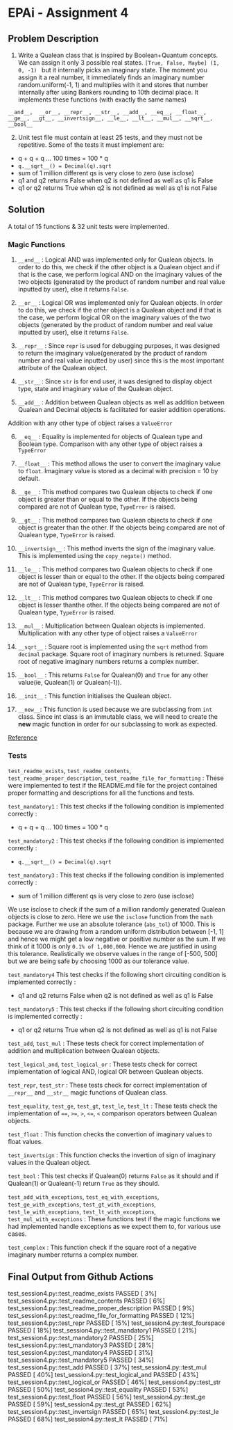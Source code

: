 # EPAi - Assignment 4

## Problem Description 
1. Write a Qualean class that is inspired by Boolean+Quantum concepts. We can assign it only 3 possible real states. ```[True, False, Maybe] (1, 0, -1) ``` but it internally picks an imaginary state. The moment you assign it a real number, it immediately finds an imaginary number random.uniform(-1, 1) and multiplies with it and stores that number internally after using Bankers rounding to 10th decimal place. 
It implements these functions (with exactly the same names)

``` __and__,  __or__, __repr__, __str__, __add__, __eq__, __float__, __ge__, __gt__, __invertsign__, __le__, __lt__, __mul__, __sqrt__, __bool__ ```

2. Unit test file must contain at least 25 tests, and they must not be repetitive. Some of the tests it must implement are:

 * q + q + q ... 100 times = 100 * q
 * ```q.__sqrt__() = Decimal(q).sqrt```
 * sum of 1 million different qs is very close to zero (use isclose)
 * q1 and q2 returns False when q2 is not defined as well as q1 is False
 * q1 or q2 returns True when q2 is not defined as well as q1 is not False


## Solution 
A total of 15 functions & 32 unit tests were implemented. 

### Magic Functions

1.  ```__and__``` :
Logical AND was implemented only for Qualean objects. In order to do this, we check if the other object is a Qualean object and if that is the case, we perform logical AND on the imaginary values of the two objects (generated by the product of random number and real value inputted by user), else it returns ```False```.

2. ```__or__``` :
Logical OR was implemented only for Qualean objects. In order to do this, we check if the other object is a Qualean object and if that is the case, we perform logical OR on the imaginary values of the two objects (generated by the product of random number and real value inputted by user), else it returns ```False```.

3. ```__repr__``` :
Since ```repr``` is used for debugging purposes, it was designed to return the imaginary value(generated by the product of random number and real value inputted by user) since this is the most important attribute of the Qualean object. 

4. ```__str__``` :
Since ```str``` is for end user, it was designed to display object type, state and imaginary value of the Qualean object. 

5. ```__add__``` :
Addition between Qualean objects as well as addition between Qualean and Decimal objects is facilitated for easier addition operations. 

Addition with any other type of object raises a ```ValueError```

6. ```__eq__``` :
Equality is implemented for objects of Qualean type and Boolean type. Comparison with any other type of object raises a ```TypeError```

7. ```__float__``` :
This method allows the user to convert the imaginary value to ```float```. Imaginary value is stored as a decimal with precision = 10 by default. 

8. ```__ge__``` : 
This method compares two Qualean objects to check if one object is greater than or equal to the other. If the objects being compared are not of Qualean type, ```TypeError``` is raised. 

9. ```__gt__``` :
This method compares two Qualean objects to check if one object is greater than the other. If the objects being compared are not of Qualean type, ```TypeError``` is raised. 

10. ```__invertsign__``` :
This method inverts the sign of the imaginary value. This is implemented using the ```copy_negate()``` method. 

11. ```__le__``` :
This method compares two Qualean objects to check if one object is lesser than or equal to the other. If the objects being compared are not of Qualean type, ```TypeError``` is raised.

12. ```__lt__``` :
This method compares two Qualean objects to check if one object is lesser thanthe other. If the objects being compared are not of Qualean type, ```TypeError``` is raised.

13. ```__mul__``` :
Multiplication between Qualean objects is implemented. Multiplication with any other type of object raises a ```ValueError```

14. ```__sqrt__``` :
Square root is implemented using the ```sqrt``` method from ```decimal``` package. Square root of imaginary numbers is returned. Square root of negative imaginary numbers returns a complex number. 

15. ```__bool__``` :
This returns ```False``` for Qualean(0) and ```True``` for any other value(ie, Qualean(1) or Qualean(-1)). 

16. ```__init__``` :
This function initialises the Qualean object. 

17. ```__new__```:
This function is used because we are subclassing from ```int``` class. Since int class is an immutable class, we will need to create the __new__ magic function in order for our subclassing to work as expected. 

[Reference](https://jfine-python-classes.readthedocs.io/en/latest/subclass-int.html)

### Tests 

```test_readme_exists```, ```test_readme_contents```, ```test_readme_proper_description```, ```test_readme_file_for_formatting``` :
These were implemented to test if the README.md file for the project contained proper formatting and descriptions for all the functions and tests. 

```test_mandatory1``` : 
This test checks if the following condition is implemented correctly : 
 * q + q + q ... 100 times = 100 * q 

```test_mandatory2``` :
This test checks if the following condition is implemented correctly : 
* ```q.__sqrt__() = Decimal(q).sqrt```

```test_mandatory3``` : 
This test checks if the following condition is implemented correctly : 
* sum of 1 million different qs is very close to zero (use isclose)

We use isclose to check if the sum of a million randomly generated Qualean objects is close to zero. Here we use the ```isclose``` function from the ```math``` package. Further we use an absolute tolerance (```abs_tol```) of 1000. This is because we are drawing from a random uniform distribution between [-1, 1] and hence we might get a low negative or positive number as the sum. If we think of it 1000 is only ```0.1% of 1,000,000```. Hence we are justified in using this tolerance. Realistically we observe values in the range of [-500, 500] but we are being safe by choosing 1000 as our tolerance value. 

```test_mandatory4```
This test checks if the following short circuiting condition is implemented correctly : 
* q1 and q2 returns False when q2 is not defined as well as q1 is False

```test_mandatory5``` :
This test checks if the following short circuiting condition is implemented correctly :
 * q1 or q2 returns True when q2 is not defined as well as q1 is not False

 ```test_add```, ```test_mul``` : 
 These tests check for correct implementation of addition and multiplication between Qualean objects. 

```test_logical_and```, ```test_logical_or``` :
 These tests check for correct implementation of logical AND, logical OR between Qualean objects.

 ```test_repr```,  ```test_str``` :
  These tests check for correct implementation of ```__repr__``` and ```__str__``` magic functions of Qualean class.

  ```test_equality```, ```test_ge```, ```test_gt```, ```test_le```, ```test_lt``` : 
  These tests check the implementation of ```==```, ```>=```, ```>```, ```<=```, ```<``` comparison operators between Qualean objects. 

  ```test_float``` :
  This function checks the convertion of imaginary values to float values. 

  ```test_invertsign``` :
   This function checks the invertion of sign of imaginary values in the Qualean object.

   ```test_bool``` :
   This test checks if Qualean(0) returns ```False``` as it should and if Qualean(1) or Qualean(-1) return ```True``` as they should. 

   ```test_add_with_exceptions```, ```test_eq_with_exceptions```, 
   ```test_ge_with_exceptions```, 
   ```test_gt_with_exceptions```, 
   ```test_le_with_exceptions```, 
   ```test_lt_with_exceptions```, 
   ```test_mul_with_exceptions``` : 
   These functions test if the magic functions we had implemented handle exceptions as we expect them to, for various use cases. 

   ```test_complex``` : 
   This function check if the square root of a negative imaginary number returns a complex number. 

## Final Output from Github Actions 

test_session4.py::test_readme_exists PASSED                              [  3%]
test_session4.py::test_readme_contents PASSED                            [  6%]
test_session4.py::test_readme_proper_description PASSED                  [  9%]
test_session4.py::test_readme_file_for_formatting PASSED                 [ 12%]
test_session4.py::test_repr PASSED                                       [ 15%]
test_session4.py::test_fourspace PASSED                                  [ 18%]
test_session4.py::test_mandatory1 PASSED                                 [ 21%]
test_session4.py::test_mandatory2 PASSED                                 [ 25%]
test_session4.py::test_mandatory3 PASSED                                 [ 28%]
test_session4.py::test_mandatory4 PASSED                                 [ 31%]
test_session4.py::test_mandatory5 PASSED                                 [ 34%]
test_session4.py::test_add PASSED                                        [ 37%]
test_session4.py::test_mul PASSED                                        [ 40%]
test_session4.py::test_logical_and PASSED                                [ 43%]
test_session4.py::test_logical_or PASSED                                 [ 46%]
test_session4.py::test_str PASSED                                        [ 50%]
test_session4.py::test_equality PASSED                                   [ 53%]
test_session4.py::test_float PASSED                                      [ 56%]
test_session4.py::test_ge PASSED                                         [ 59%]
test_session4.py::test_gt PASSED                                         [ 62%]
test_session4.py::test_invertsign PASSED                                 [ 65%]
test_session4.py::test_le PASSED                                         [ 68%]
test_session4.py::test_lt PASSED                                         [ 71%]
